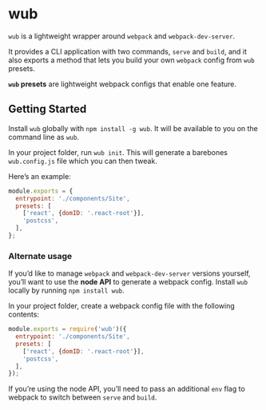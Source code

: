 # wub
`wub` is a lightweight wrapper around `webpack` and `webpack-dev-server`.

It provides a CLI application with two commands, `serve` and `build`, and it also exports a method that lets you build your own `webpack` config from `wub` presets.

**`wub` presets** are lightweight webpack configs that enable one feature.

## Getting Started

Install `wub` globally with `npm install -g wub`. It will be available to you on the command line as `wub`.

In your project folder, run `wub init`. This will generate a barebones `wub.config.js` file which you can then tweak.

Here’s an example:

```js
module.exports = {
  entrypoint: './components/Site',
  presets: [
    ['react', {domID: '.react-root'}],
    'postcss',
  ],
};
```

### Alternate usage

If you’d like to manage `webpack` and `webpack-dev-server` versions yourself, you’ll want to use the **node API** to generate a webpack config. Install `wub` locally by running `npm install wub`.

In your project folder, create a webpack config file with the following contents:

```js
module.exports = require('wub')({
  entrypoint: './components/Site',
  presets: [
    ['react', {domID: '.react-root'}],
    'postcss',
  ],
});
```

If you’re using the node API, you’ll need to pass an additional `env` flag to webpack to switch between `serve` and `build`.

[browserslist]: https://github.com/ai/browserslist
